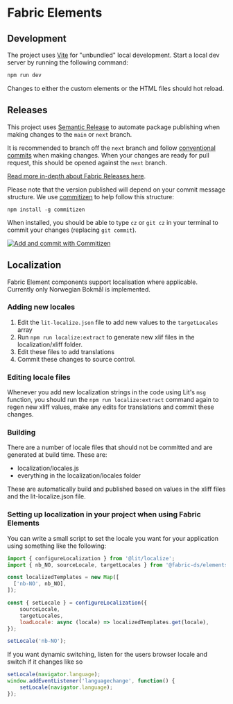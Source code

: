 # Fabric Elements

## Development

The project uses [Vite](https://vitejs.dev/) for "unbundled" local development. Start a local dev
server by running the following command:

```sh
npm run dev
```

Changes to either the custom elements or the HTML files should hot reload.

## Releases

This project uses [Semantic Release](https://github.com/semantic-release/semantic-release) to
automate package publishing when making changes to the `main` or `next` branch.

It is recommended to branch off the `next` branch and follow
[conventional commits](https://www.conventionalcommits.org/en/v1.0.0/#summary) when making changes.
When your changes are ready for pull request, this should be opened against the `next` branch.

[Read more in-depth about Fabric Releases here](https://github.com/fabric-ds/issues/blob/779d59723993c13d62374516259602d967da56ca/rfcs/0004-releases.md).

Please note that the version published will depend on your commit message structure. We use
[commitizen](https://github.com/commitizen/cz-cli) to help follow this structure:

```
npm install -g commitizen
```

When installed, you should be able to type `cz` or `git cz` in your terminal to commit your changes
(replacing `git commit`).

[![Add and commit with Commitizen](https://github.com/commitizen/cz-cli/raw/master/meta/screenshots/add-commit.png)](https://github.com/commitizen/cz-cli/raw/master/meta/screenshots/add-commit.png)

## Localization

Fabric Element components support localisation where applicable. Currently only Norwegian Bokmål is implemented.

### Adding new locales

1. Edit the `lit-localize.json` file to add new values to the `targetLocales` array 
2. Run `npm run localize:extract` to generate new xlif files in the localization/xliff folder. 
3. Edit these files to add translations
4. Commit these changes to source control.

### Editing locale files

Whenever you add new localization strings in the code using Lit's `msg` function, you should run the `npm run localize:extract` command again to regen new xliff values, make any edits for translations and commit these changes.

### Building

There are a number of locale files that should not be committed and are generated at build time. These are:
* localization/locales.js
* everything in the localization/locales folder

These are automatically build and published based on values in the xliff files and the lit-localize.json file.

### Setting up localization in your project when using Fabric Elements

You can write a small script to set the locale you want for your application using something like the following:

```js
import { configureLocalization } from '@lit/localize';
import { nb_NO, sourceLocale, targetLocales } from '@fabric-ds/elements';

const localizedTemplates = new Map([
  ['nb-NO', nb_NO],
]);

const { setLocale } = configureLocalization({
    sourceLocale,
    targetLocales,
    loadLocale: async (locale) => localizedTemplates.get(locale),
});

setLocale('nb-NO');
```

If you want dynamic switching, listen for the users browser locale and switch if it changes like so

```js
setLocale(navigator.language);
window.addEventListener('languagechange', function() {
    setLocale(navigator.language);
});
```